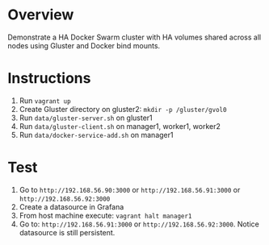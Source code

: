 # Overview

Demonstrate a HA Docker Swarm cluster with HA volumes shared across all nodes using Gluster and Docker bind mounts.

# Instructions

1) Run `vagrant up`
2) Create Gluster directory on gluster2: `mkdir -p /gluster/gvol0`
3) Run `data/gluster-server.sh` on gluster1
4) Run `data/gluster-client.sh` on manager1, worker1, worker2
5) Run `data/docker-service-add.sh` on manager1

# Test

1) Go to `http://192.168.56.90:3000` or `http://192.168.56.91:3000` or `http://192.168.56.92:3000`
2) Create a datasource in Grafana
3) From host machine execute: `vagrant halt manager1`
4) Go to: `http://192.168.56.91:3000` or `http://192.168.56.92:3000`.  Notice datasource is still persistent.
